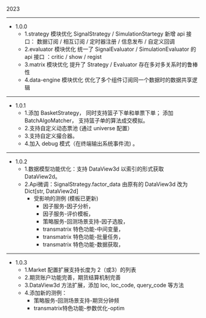 2023

---

- 1.0.0
  - 1.strategy 模块优化 SignalStrategy / SimulationStartegy 新增 api 接口： 数据订阅 / 相互订阅 /  定时器注册 / 信息发布 / 自定义回调 
  - 2.evaluator 模块优化 统一了 SignalEvaluator / SimulationEvaluator 的 api 接口 ：critic / show / regist
  - 3.matrix 模块优化 提升了 Strategy / Evaluator 存在多对多关系时的鲁棒性
  - 4.data-engine 模块优化 优化了多个组件订阅同一个数据时的数据共享逻辑
  
---

- 1.0.1 
  - 1.添加 BasketStrategy， 同时支持篮子下单和单票下单；  添加 BatchAlgoMatcher， 支持篮子单的算法成交模拟。    
  - 2.支持自定义动态票池 (通过 universe 配置） 
  - 3.支持自定义撮合器。 
  - 4.加入 debug 模式（在终端输出系统事件流) 。

---

- 1.0.2
  - 1.数据模型功能优化：支持 DataView3d 以索引的形式获取 DataView2d。
  - 2.Api微调：SignalStrategy.factor_data 由原有的 DataView3d 改为 Dict[str, DataView2d] 
    - 受影响的测例 (模板已更新)
      - 因子服务-因子分析，
      - 因子服务-评价模板，
      - 策略服务-回测场景支持-因子选股，
      - transmatrix 特色功能-中间变量，
      - transmatrix 特色功能-批量任务，
      - transmatrix 特色功能-数据获取，

---
- 1.0.3
  - 1.Market 配置扩展支持长度为 2（或3）的列表
  - 2.期货账户功能完善，期货结算机制完善
  - 3.DataView3d 方法扩展，添加 loc, loc_code, query_code 等方法
  - 4.添加新的测例：
    - 策略服务-回测场景支持-期货分钟频
    - transmatrix特色功能-参数优化-optim